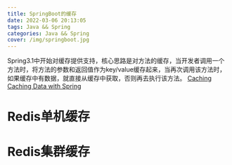 ```yaml
---
title: SpringBoot的缓存
date: 2022-03-06 20:13:05
tags: Java && Spring
categories: Java && Spring
cover: /img/springboot.jpg
---
```

Spring3.1中开始对缓存提供支持，核心思路是对方法的缓存，当开发者调用一个方法时，将方法的参数和返回值作为key/value缓存起来，当再次调用该方法时，如果缓存中有数据，就直接从缓存中获取，否则再去执行该方法。
[Caching](https://docs.spring.io/spring-boot/docs/2.1.6.RELEASE/reference/html/boot-features-caching.html)
[Caching Data with Spring](https://spring.io/guides/gs/caching/)
# Redis单机缓存
# Redis集群缓存
